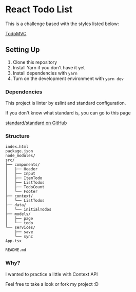 # React Todo List

This is a challenge based with the styles listed below:

[TodoMVC](https://github.com/tastejs/todomvc/blob/master/app-spec.md)

## Setting Up

1. Clone this repository
2. Install Yarn if you don't have it yet
3. Install dependencies with `yarn`
4. Turn on the development environment with `yarn dev`

### Dependencies

This project is linter by eslint and standard configuration. 

If you don't know what standard is, you can go to this page 

[standard/standard on GitHub](https://github.com/standard/standard)

### Structure

```
index.html
package.json
node_modules/
src/
├── components/
│   ├── Header
│   ├── Input
│   ├── ItemTodo
│   ├── ListTodos
│   ├── TodoCount
│   └── Footer
├── context/
│   └── ListTodos
├── data/
│   └── initialTodos
├── models/
│   ├── page
│   └── todo
└── services/
    ├── save
    └── sync
App.tsx

README.md
```

### Why?

I wanted to practice a little with Context API

Feel free to take a look or fork my project :D
